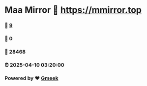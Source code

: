 # Maa Mirror :link: https://mmirror.top 
### :page_facing_up: [9](https://mmirror.top/tag.html) 
### :speech_balloon: 0 
### :hibiscus: 28468 
### :alarm_clock: 2025-04-10 03:20:00 
### Powered by :heart: [Gmeek](https://github.com/Meekdai/Gmeek)
